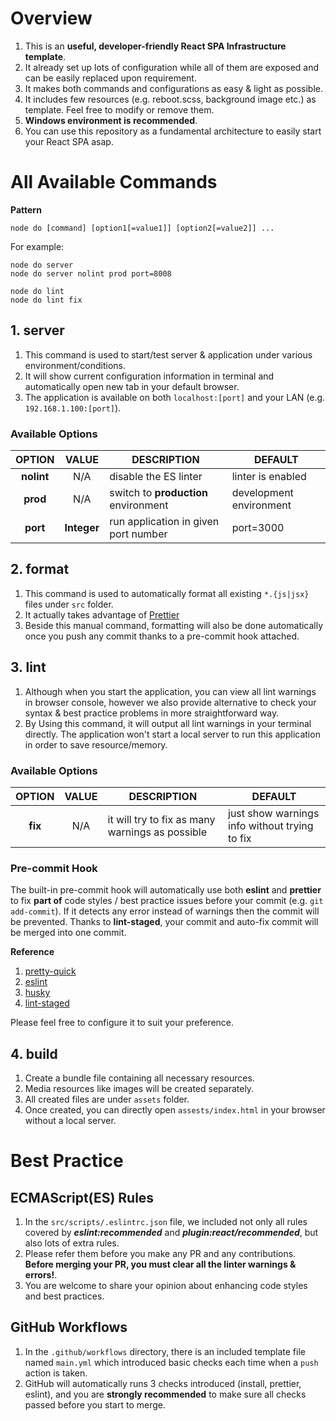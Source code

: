 # Overview
1. This is an **useful, developer-friendly React SPA Infrastructure template**.
2. It already set up lots of configuration while all of them are exposed and can be easily replaced upon requirement.
3. It makes both commands and configurations as easy & light as possible.
4. It includes few resources (e.g. reboot.scss, background image etc.) as template. Feel free to modify or remove them.
5. **Windows environment is recommended**.
6. You can use this repository as a fundamental architecture to easily start your React SPA asap.

# All Available Commands
**Pattern**
```
node do [command] [option1[=value1]] [option2[=value2]] ...
```
For example:
```
node do server
node do server nolint prod port=8008

node do lint
node do lint fix
```
  
## 1. server
1. This command is used to start/test server & application under various environment/conditions.
2. It will show current configuration information in terminal and automatically open new tab in your default browser.
3. The application is available on both `localhost:[port]` and your LAN (e.g. `192.168.1.100:[port]`).

### Available Options

| OPTION | VALUE | DESCRIPTION | DEFAULT |
| :---: | :---: | ------------- | ------------- |
| **nolint**  | N/A | disable the ES linter | linter is enabled |
| **prod**  | N/A | switch to **production** environment | development environment  |
| **port**  | **Integer** | run application in given port number | port=3000  |

## 2. format
1. This command is used to automatically format all existing `*.{js|jsx}` files under `src` folder.
2. It actually takes advantage of [Prettier](https://github.com/prettier/prettier)
3. Beside this manual command, formatting will also be done automatically once you push any commit thanks to a pre-commit hook attached.

## 3. lint
1. Although when you start the application, you can view all lint warnings in browser console, however we also provide alternative to check your syntax & best practice problems in more straightforward way.
2. By Using this command, it will output all lint warnings in your terminal directly. The application won't start a local server to run this application in order to save resource/memory.

### Available Options

| OPTION | VALUE | DESCRIPTION | DEFAULT |
| :---: | :---: | ------------- | ------------- |
| **fix**  | N/A | it will try to fix as many warnings as possible  | just show warnings info without trying to fix |

### Pre-commit Hook
The built-in pre-commit hook will automatically use both **eslint** and **prettier** to fix **part of** code styles / best practice issues before your commit (e.g. `git add-commit`).
If it detects any error instead of warnings then the commit will be prevented.
Thanks to **lint-staged**, your commit and auto-fix commit will be merged into one commit.

**Reference**

1. [pretty-quick](https://github.com/azz/pretty-quick)
2. [eslint](https://github.com/eslint/eslint)
3. [husky](https://github.com/typicode/husky)
4. [lint-staged](https://github.com/okonet/lint-staged)

Please feel free to configure it to suit your preference.

## 4. build
1. Create a bundle file containing all necessary resources.
2. Media resources like images will be created separately.
3. All created files are under `assets` folder.
4. Once created, you can directly open `assests/index.html` in your browser without a local server.

# Best Practice
## ECMAScript(ES) Rules
1. In the `src/scripts/.eslintrc.json` file, we included not only all rules covered by _**eslint:recommended**_ and _**plugin:react/recommended**_, but also lots of extra rules.
2. Please refer them before you make any PR and any contributions. **Before merging your PR, you must clear all the linter warnings & errors!**.
3. You are welcome to share your opinion about enhancing code styles and best practices.

## GitHub Workflows
1. In the `.github/workflows` directory, there is an included template file named `main.yml` which introduced basic checks each time when a `push` action is taken.
2. GitHub will automatically runs 3 checks introduced (install, prettier, eslint), and you are **strongly recommended** to make sure all checks passed before you start to merge.
